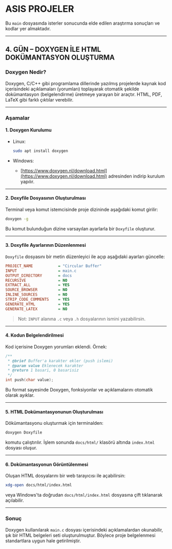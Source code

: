# ASIS PROJELER

Bu `main` dosyasında isterler sonucunda elde edilen araştırma sonuçları ve kodlar yer almaktadır.

---

## 4. GÜN – DOXYGEN İLE HTML DOKÜMANTASYON OLUŞTURMA

### Doxygen Nedir?

Doxygen, C/C++ gibi programlama dillerinde yazılmış projelerde kaynak kod içerisindeki açıklamaları (yorumları) toplayarak otomatik şekilde dokümantasyon (belgelendirme) üretmeye yarayan bir araçtır. HTML, PDF, LaTeX gibi farklı çıktılar verebilir.

---

### Aşamalar

#### 1. Doxygen Kurulumu

* Linux:

  ```bash
  sudo apt install doxygen
  ```

* Windows:

  * [https://www.doxygen.nl/download.html](https://www.doxygen.nl/download.html) adresinden indirip kurulum yapılır.

---

#### 2. Doxyfile Dosyasının Oluşturulması

Terminal veya komut istemcisinde proje dizininde aşağıdaki komut girilir:

```bash
doxygen -g
```

Bu komut bulunduğun dizine varsayılan ayarlarla bir `Doxyfile` oluşturur.

---

#### 3. Doxyfile Ayarlarının Düzenlenmesi

`Doxyfile` dosyasını bir metin düzenleyici ile açıp aşağıdaki ayarları güncelle:

```ini
PROJECT_NAME           = "Circular Buffer"
INPUT                  = main.c
OUTPUT_DIRECTORY       = docs
RECURSIVE              = NO
EXTRACT_ALL            = YES
SOURCE_BROWSER         = NO
INLINE_SOURCES         = NO
STRIP_CODE_COMMENTS    = YES
GENERATE_HTML          = YES
GENERATE_LATEX         = NO
```

> Not: `INPUT` alanına `.c` veya `.h` dosyalarının ismini yazabilirsin.

---

#### 4. Kodun Belgelendirilmesi

Kod içerisine Doxygen yorumları eklendi. Örnek:

```c
/**
 * @brief Buffer'a karakter ekler (push islemi)
 * @param value Eklenecek karakter
 * @return 1 basari, 0 basarisiz
 */
int push(char value);
```

Bu format sayesinde Doxygen, fonksiyonlar ve açıklamalarını otomatik olarak ayıklar.

---

#### 5. HTML Dokümantasyonunun Oluşturulması

Dökümantasyonu oluşturmak için terminalden:

```bash
doxygen Doxyfile
```

komutu çalıştırılır. İşlem sonunda `docs/html/` klasörü altında `index.html` dosyası oluşur.

---

#### 6. Dokümantasyonun Görüntülenmesi

Oluşan HTML dosyalarını bir web tarayıcısı ile açabilirsin:

```bash
xdg-open docs/html/index.html
```

veya Windows'ta doğrudan `docs/html/index.html` dosyasına çift tıklanarak açılabilir.

---

### Sonuç

Doxygen kullanılarak `main.c` dosyası içerisindeki açıklamalardan okunabilir, şık bir HTML belgeleri seti oluşturulmuştur. Böylece proje belgelenmesi standartlara uygun hale getirilmiştir.

